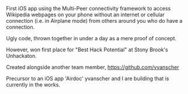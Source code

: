 First iOS app using the Multi-Peer connectivity framework to access Wikipedia webpages on your phone without an internet or cellular connection (i.e. in Airplane mode) from others around you who do have a connection.

Ugly code, thrown together in under a day as a mere proof of concept. 

However, won first place for "Best Hack Potential" at Stony Brook's Unhackaton.

Created alongside another team member, https://github.com/yvanscher

Precursor to an iOS app 'Airdoc' yvanscher and I are building that is currently in the works.


